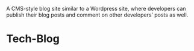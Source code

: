 A CMS-style blog site similar to a Wordpress site, where developers can publish their blog posts and comment on other developers’ posts as well.



# Tech-Blog